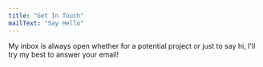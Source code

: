 ```yaml
---
title: "Get In Touch"
mailText: "Say Hello"
---
```


My inbox is always open whether for a potential project or just to say hi, I'll try my best to answer your email!
